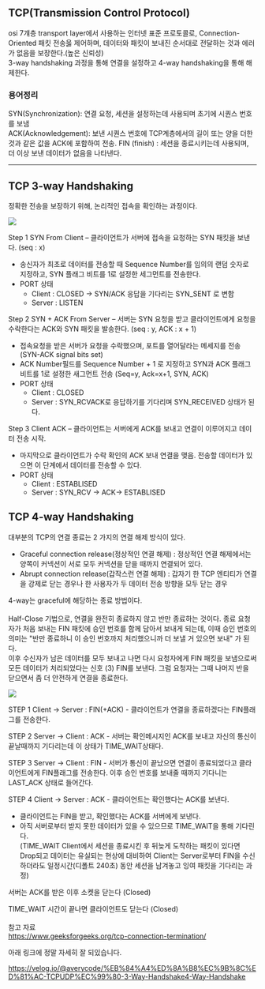 ## TCP(Transmission Control Protocol)

osi 7걔층 transport layer에서 사용하는 인터넷 표준 프로토콜로, Connection-Oriented 패킷 전송읋 제어하며, 데이터와 패킷이 보내진 순서대로 전달하는 것과 에러가 없음을 보장한다.(높은 신뢰성)  
3-way handshaking 과정을 통해 연결을 설정하고 4-way handshaking을 통해 해제한다.

### 용어정리

SYN(Synchronization): 연결 요청, 세션을 설정하는데 사용되며 초기에 시퀀스 번호를 보냄  
ACK(Acknowledgement): 보낸 시퀀스 번호에 TCP계층에서의 길이 또는 양을 더한 것과 같은 값을 ACK에 포함하여 전송.
FIN (finish) : 세션을 종료시키는데 사용되며, 더 이상 보낸 데이터가 없음을 나타낸다.

---

## TCP 3-way Handshaking

정확한 전송을 보장하기 위해, 논리적인 접속을 확인하는 과정이다.

<img src="https://t1.daumcdn.net/cfile/tistory/225A964D52F1BB6917"> <br/>

Step 1 SYN From Client – 클라이언트가 서버에 접속을 요청하는 SYN 패킷을 보낸다. (seq : x)

- 송신자가 최초로 데이터를 전송할 때 Sequence Number를 임의의 랜덤 숫자로 지정하고, SYN 플래그 비트를 1로 설정한 세그먼트를 전송한다.
- PORT 상태
  - Client : CLOSED -> SYN/ACK 응답을 기다리는 SYN_SENT 로 변함
  - Server : LISTEN

Step 2 SYN + ACK From Server – 서버는 SYN 요청을 받고 클라이언트에게 요청을 수락한다는 ACK와 SYN 패킷을 발송한다. (seq : y, ACK : x + 1)

- 접속요청을 받은 서버가 요청을 수락했으며, 포트를 열어달라는 메세지를 전송 (SYN-ACK signal bits set)
- ACK Number필드를 Sequence Number + 1 로 지정하고 SYN과 ACK 플래그 비트를 1로 설정한 새그먼트 전송 (Seq=y, Ack=x+1, SYN, ACK)
- PORT 상태
  - Client : CLOSED
  - Server : SYN_RCVACK로 응답하기를 기다리며 SYN_RECEIVED 상태가 된다.

Step 3 Client ACK – 클라이언트는 서버에게 ACK를 보내고 연결이 이루어지고 데이터 전송 시작.

- 마지막으로 클라이언트가 수락 확인의 ACK 보내 연결을 맺음. 전송할 데이터가 있으면 이 단계에서 데이터를 전송할 수 있다.
- PORT 상태
  - Client : ESTABLISED
  - Server : SYN_RCV -> ACK-> ESTABLISED

## TCP 4-way Handshaking

대부분의 TCP의 연결 종료는 2 가지의 연결 해제 방식이 있다.

- Graceful connection release(정상적인 연결 해제) : 정상적인 연결 해제에서는 양쪽이 커넥션이 서로 모두 커넥션을 닫을 때까지 연결되어 있다.
- Abrupt connection release(갑작스런 연결 해제) : 갑자기 한 TCP 엔티티가 연결을 강제로 닫는 경우나 한 사용자가 두 데이터 전송 방향을 모두 닫는 경우

4-way는 graceful에 해당하는 종료 방법이다. <br/>  
Half-Close 기법으로, 연결을 완전히 종료하지 않고 반만 종료하는 것이다. 종료 요청자가 처음 보내는 FIN 패킷에 승인 번호를 함께 담아서 보내게 되는데, 이때 승인 번호의 의미는 "반만 종료하니 이 승인 번호까지 처리했으니까 더 보낼 거 있으면 보내" 가 된다.  
이후 수신자가 남은 데이터를 모두 보내고 나면 다시 요청자에게 FIN 패킷을 보냄으로써 모든 데이터가 처리되었다는 신호 (3) FIN를 보낸다. 그럼 요청자는 그때 나머지 반을 닫으면서 좀 더 안전하게 연결을 종료한다.

<img src="https://t1.daumcdn.net/cfile/tistory/2152353F52F1C02835"> <br/>

STEP 1 Client -> Server : FIN(+ACK) - 클라이언트가 연결을 종료하겠다는 FIN플래그를 전송한다.

STEP 2 Server → Client : ACK - 서버는 확인메시지인 ACK를 보내고 자신의 통신이 끝날때까지 기다리는데 이 상태가 TIME_WAIT상태다.

STEP 3 Server → Client : FIN - 서버가 통신이 끝났으면 연결이 종료되었다고 클라이언트에게 FIN플래그를 전송한다. 이후 승인 번호를 보내줄 때까지 기다니는 LAST_ACK 상태로 들어간다.

STEP 4 Client → Server : ACK - 클라이언트는 확인했다는 ACK를 보낸다.

- 클라이언트는 FIN을 받고, 확인했다는 ACK를 서버에게 보낸다.
- 아직 서버로부터 받지 못한 데이터가 있을 수 있으므로 TIME_WAIT을 통해 기다린다.  
  (TIME_WAIT Client에서 세션을 종료시킨 후 뒤늦게 도착하는 패킷이 있다면 Drop되고 데이터는 유실되는 현상에 대비하여 Client는 Server로부터 FIN을 수신하더라도 일정시간(디폴트 240초) 동안 세션을 남겨놓고 잉여 패킷을 기다리는 과정)

서버는 ACK를 받은 이후 소켓을 닫는다 (Closed)

TIME_WAIT 시간이 끝나면 클라이언트도 닫는다 (Closed)  
<br/>
참고 자료  
https://www.geeksforgeeks.org/tcp-connection-termination/

아래 링크에 정말 자세히 잘 되있습니다.

https://velog.io/@averycode/%EB%84%A4%ED%8A%B8%EC%9B%8C%ED%81%AC-TCPUDP%EC%99%80-3-Way-Handshake4-Way-Handshake

